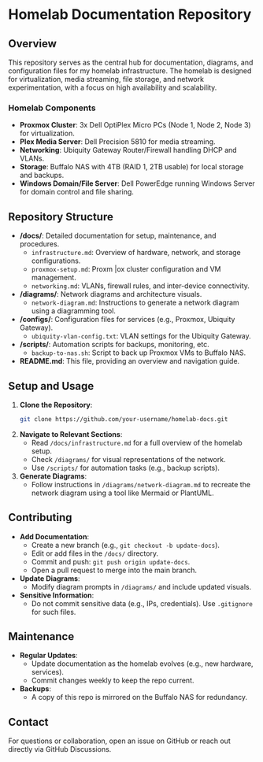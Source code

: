 # Homelab Documentation Repository

## Overview
This repository serves as the central hub for documentation, diagrams, and configuration files for my homelab infrastructure. The homelab is designed for virtualization, media streaming, file storage, and network experimentation, with a focus on high availability and scalability.

### Homelab Components
- **Proxmox Cluster**: 3x Dell OptiPlex Micro PCs (Node 1, Node 2, Node 3) for virtualization.
- **Plex Media Server**: Dell Precision 5810 for media streaming.
- **Networking**: Ubiquity Gateway Router/Firewall handling DHCP and VLANs.
- **Storage**: Buffalo NAS with 4TB (RAID 1, 2TB usable) for local storage and backups.
- **Windows Domain/File Server**: Dell PowerEdge running Windows Server for domain control and file sharing.

## Repository Structure
- **/docs/**: Detailed documentation for setup, maintenance, and procedures.
  - `infrastructure.md`: Overview of hardware, network, and storage configurations.
  - `proxmox-setup.md`: Proxm |ox cluster configuration and VM management.
  - `networking.md`: VLANs, firewall rules, and inter-device connectivity.
- **/diagrams/**: Network diagrams and architecture visuals.
  - `network-diagram.md`: Instructions to generate a network diagram using a diagramming tool.
- **/configs/**: Configuration files for services (e.g., Proxmox, Ubiquity Gateway).
  - `ubiquity-vlan-config.txt`: VLAN settings for the Ubiquity Gateway.
- **/scripts/**: Automation scripts for backups, monitoring, etc.
  - `backup-to-nas.sh`: Script to back up Proxmox VMs to Buffalo NAS.
- **README.md**: This file, providing an overview and navigation guide.

## Setup and Usage
1. **Clone the Repository**:
   ```bash
   git clone https://github.com/your-username/homelab-docs.git
   ```
2. **Navigate to Relevant Sections**:
   - Read `/docs/infrastructure.md` for a full overview of the homelab setup.
   - Check `/diagrams/` for visual representations of the network.
   - Use `/scripts/` for automation tasks (e.g., backup scripts).
3. **Generate Diagrams**:
   - Follow instructions in `/diagrams/network-diagram.md` to recreate the network diagram using a tool like Mermaid or PlantUML.

## Contributing
- **Add Documentation**:
  - Create a new branch (e.g., `git checkout -b update-docs`).
  - Edit or add files in the `/docs/` directory.
  - Commit and push: `git push origin update-docs`.
  - Open a pull request to merge into the main branch.
- **Update Diagrams**:
  - Modify diagram prompts in `/diagrams/` and include updated visuals.
- **Sensitive Information**:
  - Do not commit sensitive data (e.g., IPs, credentials). Use `.gitignore` for such files.

## Maintenance
- **Regular Updates**:
  - Update documentation as the homelab evolves (e.g., new hardware, services).
  - Commit changes weekly to keep the repo current.
- **Backups**:
  - A copy of this repo is mirrored on the Buffalo NAS for redundancy.

## Contact
For questions or collaboration, open an issue on GitHub or reach out directly via GitHub Discussions.
